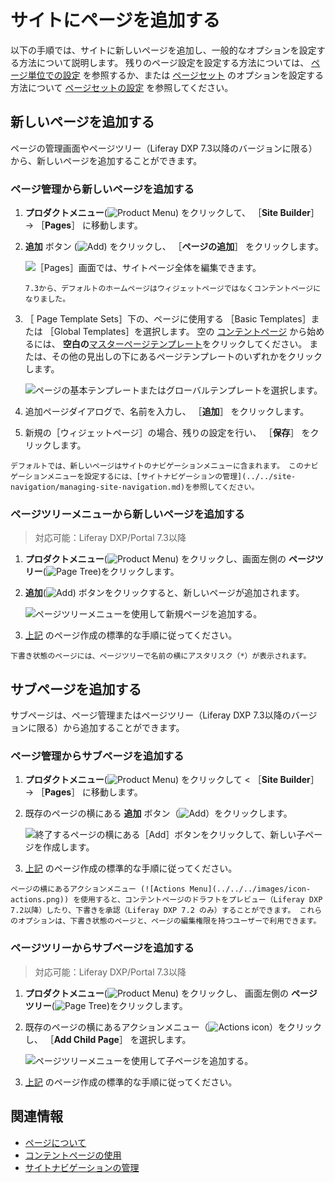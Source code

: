 # サイトにページを追加する

以下の手順では、サイトに新しいページを追加し、一般的なオプションを設定する方法について説明します。 残りのページ設定を設定する方法については、 [ページ単位での設定](../page-settings/configuring-individual-pages.md) を参照するか、または [ページセット](../understanding-pages/understanding-pages.md#page-sets) のオプションを設定する方法について [ページセットの設定](../page-settings/configuring-page-sets.md) を参照してください。

<a name="adding-a-new-page" />

## 新しいページを追加する

ページの管理画面やページツリー（Liferay DXP 7.3以降のバージョンに限る）から、新しいページを追加することができます。

<a name="adding-a-new-page-from-pages-administration" />

### ページ管理から新しいページを追加する

1. **プロダクトメニュー**(![Product Menu](../../../images/icon-menu.png)) をクリックして、 ［**Site Builder**］ &rarr; ［**Pages**］ に移動します。

1. **追加** ボタン (![Add](../../../images/icon-add.png)) をクリックし、 ［**ページの追加**］ をクリックします。

    ![［Pages］画面では、サイトページ全体を編集できます。](./adding-a-page-to-a-site/images/02.png)

    ```{note}
    7.3から、デフォルトのホームページはウィジェットページではなくコンテントページになりました。
    ```

1. ［ Page Template Sets］下の、ページに使用する ［Basic Templates］または ［Global Templates］を選択します。 空の [コンテントページ](../understanding-pages/understanding-pages.md#page-types) から始めるには、 **空白の**[マスターページテンプレート](../defining-headers-and-footers/master-page-templates.md)をクリックしてください。 または、その他の見出しの下にあるページテンプレートのいずれかをクリックします。

   ![ページの基本テンプレートまたはグローバルテンプレートを選択します。](./adding-a-page-to-a-site/images/03.png)

1. 追加ページダイアログで、名前を入力し、 ［**追加**］ をクリックします。

1. 新規の［ウィジェットページ］の場合、残りの設定を行い、 ［**保存**］ をクリックします。

```{tip}
デフォルトでは、新しいページはサイトのナビゲーションメニューに含まれます。 このナビゲーションメニューを設定するには、[サイトナビゲーションの管理](../../site-navigation/managing-site-navigation.md)を参照してください。
```

<a name="adding-a-new-page-from-the-page-tree-menu" />

### ページツリーメニューから新しいページを追加する

> 対応可能：Liferay DXP/Portal 7.3以降

1. **プロダクトメニュー**(![Product Menu](../../../images/icon-menu.png)) をクリックし、画面左側の **ページツリー**(![Page Tree](../../../images/icon-page-tree.png))をクリックします。

1. **追加**(![Add](../../../images/icon-add-app.png)) ボタンをクリックすると、新しいページが追加されます。

   ![ページツリーメニューを使用して新規ページを追加する。](adding-a-page-to-a-site/images/04.png)

1. [上記](#adding-a-new-page) のページ作成の標準的な手順に従ってください。

```{tip}
下書き状態のページには、ページツリーで名前の横にアスタリスク（*）が表示されます。
```

<a name="adding-a-child-page" />

## サブページを追加する

サブページは、ページ管理またはページツリー（Liferay DXP 7.3以降のバージョンに限る）から追加することができます。

<a name="adding-a-child-page-from-pages-administration" />

### ページ管理からサブページを追加する

1. **プロダクトメニュー**(![Product Menu](../../../images/icon-menu.png)) をクリックして < ［**Site Builder**］ &rarr; ［**Pages**］ に移動します。

1. 既存のページの横にある **追加** ボタン（![Add](../../../images/icon-duplicate.png)）をクリックします。

   ![終了するページの横にある［Add］ボタンをクリックして、新しい子ページを作成します。](./adding-a-page-to-a-site/images/05.png)

1. [上記](#adding-a-new-page) のページ作成の標準的な手順に従ってください。

```{tip}
ページの横にあるアクションメニュー (![Actions Menu](../../../images/icon-actions.png)) を使用すると、コンテントページのドラフトをプレビュー（Liferay DXP 7.2以降）したり、下書きを承認（Liferay DXP 7.2 のみ）することができます。 これらのオプションは、下書き状態のページと、ページの編集権限を持つユーザーで利用できます。
```

<a name="adding-a-child-page-from-the-pages-tree" />

### ページツリーからサブページを追加する

> 対応可能：Liferay DXP/Portal 7.3以降

1. **プロダクトメニュー**(![Product Menu](../../../images/icon-menu.png)) をクリックし、 画面左側の **ページツリー**(![Page Tree](../../../images/icon-page-tree.png))をクリックします。

1. 既存のページの横にあるアクションメニュー（![Actions icon](../../../images/icon-actions.png)）をクリックし、 ［**Add Child Page**］ を選択します。

    ![ページツリーメニューを使用して子ページを追加する。](adding-a-page-to-a-site/images/01.png)

1. [上記](#adding-a-new-page) のページ作成の標準的な手順に従ってください。

<a name="related-information" />

## 関連情報

- [ページについて](../understanding-pages/understanding-pages.md)
- [コンテントページの使用](../using-content-pages.md)
- [サイトナビゲーションの管理](../../site-navigation/managing-site-navigation.md)
